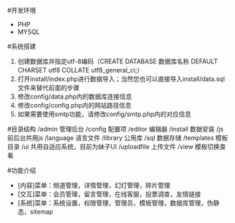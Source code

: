 #开发环境
* PHP
* MYSQL

#系统搭建
1. 创建数据库并指定utf-8编码（CREATE DATABASE 数据库名称 DEFAULT CHARSET utf8 COLLATE utf8_general_ci;）
2. 打开install/index.php进行数据导入；当然您也可以直接导入install/data.sql文件来替代前面的步骤
3. 修改config/data.php内的数据库连接信息
4. 修改config/config.php内的网站路径信息
5. 如果需要使用smtp功能，请修改config/smtp.php内的对应信息

#目录结构
 /admin 管理后台
 /config 配置项
 /editor 编辑器
 /install 数据安装
 /js 前后台共用js
 /language 语言文件
 /library 公用库
 /sql 数据存储
 /templates 模板目录
 /ui 共用自适应系统，目前为妹子UI
 /uploadfile 上传文件
 /view 模板切换查看
 
#功能介绍
* [内容]菜单：频道管理，详情管理，幻灯管理，碎片管理
* [交互]菜单：会员管理，留言管理，在线客服，投票调查，友情链接
* [系统]菜单：系统设置，权限管理，管理员，模板管理，数据库管理，伪静态，sitemap